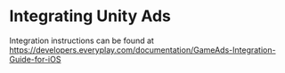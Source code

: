 Integrating Unity Ads
=======================

Integration instructions can be found at https://developers.everyplay.com/documentation/GameAds-Integration-Guide-for-iOS